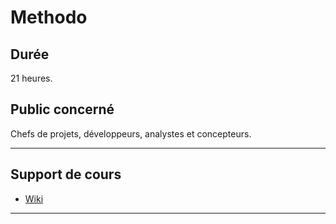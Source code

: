 # Methodo

## Durée

21 heures.

## Public concerné

Chefs de projets, développeurs, analystes et concepteurs.

___

## Support de cours

* [Wiki](https://github.com/seeren-training/Methodo/wiki)

___